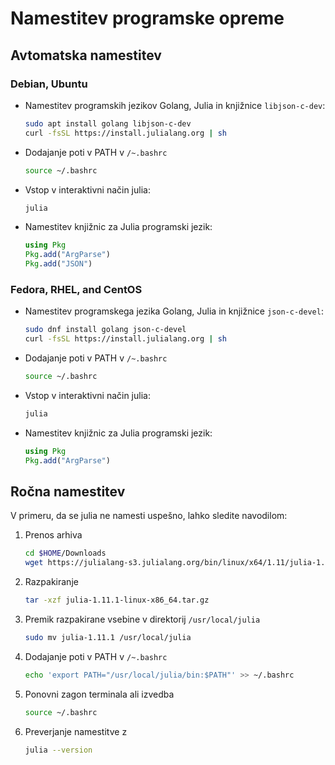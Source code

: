 # Namestitev programske opreme

## Avtomatska namestitev

### Debian, Ubuntu
- Namestitev programskih jezikov Golang, Julia in knjižnice `libjson-c-dev`:
    ```bash
    sudo apt install golang libjson-c-dev
    curl -fsSL https://install.julialang.org | sh
    ```
- Dodajanje poti v PATH v `/~.bashrc`
    ```bash
    source ~/.bashrc
    ```
- Vstop v interaktivni način julia:
    ```bash
    julia
    ```
- Namestitev knjižnic za Julia programski jezik:
    ```julia
    using Pkg
    Pkg.add("ArgParse")
    Pkg.add("JSON")
    ```

### Fedora, RHEL, and CentOS
- Namestitev programskega jezika Golang, Julia in knjižnice `json-c-devel`:
    ```bash
    sudo dnf install golang json-c-devel
    curl -fsSL https://install.julialang.org | sh
    ```
- Dodajanje poti v PATH v `/~.bashrc`
    ```bash
    source ~/.bashrc
    ```
- Vstop v interaktivni način julia:
    ```bash
    julia
    ```
- Namestitev knjižnic za Julia programski jezik:
    ```julia
    using Pkg
    Pkg.add("ArgParse")
    ```


## Ročna namestitev
V primeru, da se julia ne namesti uspešno, lahko sledite navodilom:

1)  Prenos arhiva 
    ```bash
    cd $HOME/Downloads
    wget https://julialang-s3.julialang.org/bin/linux/x64/1.11/julia-1.11.1-linux-x86_64.tar.gz
    ```
2)  Razpakiranje
    ```bash
    tar -xzf julia-1.11.1-linux-x86_64.tar.gz
    ```
3)  Premik razpakirane vsebine v direktorij `/usr/local/julia`
    ```bash
    sudo mv julia-1.11.1 /usr/local/julia
    ```
4)  Dodajanje poti v PATH v `/~.bashrc`
    ```bash
    echo 'export PATH="/usr/local/julia/bin:$PATH"' >> ~/.bashrc
    ```
5) Ponovni zagon terminala ali izvedba
    ```bash
    source ~/.bashrc
    ```
6)  Preverjanje namestitve z
    ```bash
    julia --version
    ```
